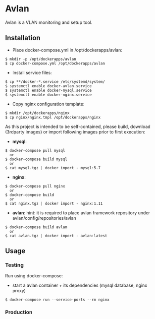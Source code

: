 # Avlan

Avlan is a VLAN monitoring and setup tool.

## Installation
  - Place docker-compose.yml in /opt/dockerapps/avlan:
```console
$ mkdir -p /opt/dockerapps/avlan
$ cp docker-compose.yml /opt/dockerapps/avlan
```
  - Install service files: 
```console
$ cp **/docker-*.service /etc/systemd/system/
$ systemctl enable docker-avlan.service
$ systemctl enable docker-mysql.service
$ systemctl enable docker-nginx.service
```
  - Copy nginx configuration template:
```console
$ mkdir /opt/dockerapps/nginx
$ cp nginx/nginx.tmpl /opt/dockerapps/nginx
```

As this project is intended to be self-contained, please build, download (3rdparty images) or import following images prior to first execution:

- **mysql**:
```console
$ docker-compose pull mysql
  or
$ docker-compose build mysql
  or
$ cat mysql.tgz | docker import - mysql:5.7
```

- **nginx**:
```console
$ docker-compose pull nginx
  or
$ docker-compose build
  or
$ cat nginx.tgz | docker import - nginx:1.11
```

- **avlan**:
hint: it is required to place avlan framework repository under avlan/config/repositories/avlan
```console
$ docker-compose build avlan
  or
$ cat avlan.tgz | docker import - avlan:latest
```

## Usage

### Testing 
Run using docker-compose:

* start a avlan container + its dependencies (mysql database, nginx proxy)

```console
$ docker-compose run --service-ports --rm nginx
```

### Production
